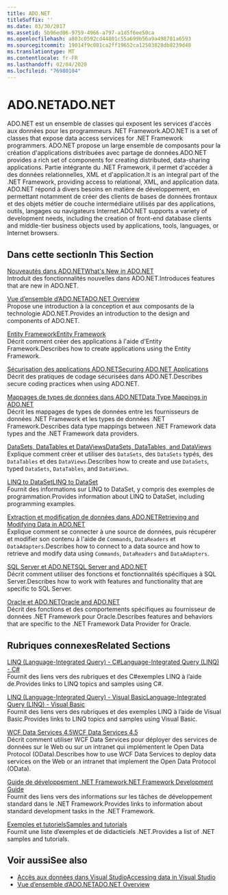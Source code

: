 ```yaml
---
title: ADO.NET
titleSuffix: ''
ms.date: 03/30/2017
ms.assetid: 5b96ed06-9759-4966-a797-a1d5f6ee50ca
ms.openlocfilehash: a803c0592cd44801c55a699b56a9a498781a6593
ms.sourcegitcommit: 19014f9c081ca2ff19652ca12503828db8239d48
ms.translationtype: MT
ms.contentlocale: fr-FR
ms.lasthandoff: 02/04/2020
ms.locfileid: "76980104"
---
```

# <a name="adonet"></a><span data-ttu-id="253cb-102">ADO.NET</span><span class="sxs-lookup"><span data-stu-id="253cb-102">ADO.NET</span></span>
<span data-ttu-id="253cb-103">ADO.NET est un ensemble de classes qui exposent les services d'accès aux données pour les programmeurs .NET Framework.</span><span class="sxs-lookup"><span data-stu-id="253cb-103">ADO.NET is a set of classes that expose data access services for .NET Framework programmers.</span></span> <span data-ttu-id="253cb-104">ADO.NET propose un large ensemble de composants pour la création d'applications distribuées avec partage de données.</span><span class="sxs-lookup"><span data-stu-id="253cb-104">ADO.NET provides a rich set of components for creating distributed, data-sharing applications.</span></span> <span data-ttu-id="253cb-105">Partie intégrante du .NET Framework, il permet d'accéder à des données relationnelles, XML et d'application.</span><span class="sxs-lookup"><span data-stu-id="253cb-105">It is an integral part of the .NET Framework, providing access to relational, XML, and application data.</span></span> <span data-ttu-id="253cb-106">ADO.NET répond à divers besoins en matière de développement, en permettant notamment de créer des clients de bases de données frontaux et des objets métier de couche intermédiaire utilisés par des applications, outils, langages ou navigateurs Internet.</span><span class="sxs-lookup"><span data-stu-id="253cb-106">ADO.NET supports a variety of development needs, including the creation of front-end database clients and middle-tier business objects used by applications, tools, languages, or Internet browsers.</span></span>  
  
## <a name="in-this-section"></a><span data-ttu-id="253cb-107">Dans cette section</span><span class="sxs-lookup"><span data-stu-id="253cb-107">In This Section</span></span>  
 [<span data-ttu-id="253cb-108">Nouveautés dans ADO.NET</span><span class="sxs-lookup"><span data-stu-id="253cb-108">What's New in ADO.NET</span></span>](whats-new.md)  
 <span data-ttu-id="253cb-109">Introduit des fonctionnalités nouvelles dans ADO.NET.</span><span class="sxs-lookup"><span data-stu-id="253cb-109">Introduces features that are new in ADO.NET.</span></span>  
  
 [<span data-ttu-id="253cb-110">Vue d’ensemble d’ADO.NET</span><span class="sxs-lookup"><span data-stu-id="253cb-110">ADO.NET Overview</span></span>](ado-net-overview.md)  
 <span data-ttu-id="253cb-111">Propose une introduction à la conception et aux composants de la technologie ADO.NET.</span><span class="sxs-lookup"><span data-stu-id="253cb-111">Provides an introduction to the design and components of ADO.NET.</span></span>  
  
 [<span data-ttu-id="253cb-112">Entity Framework</span><span class="sxs-lookup"><span data-stu-id="253cb-112">Entity Framework</span></span>](/ef/ef6/index)  
 <span data-ttu-id="253cb-113">Décrit comment créer des applications à l'aide d'Entity Framework.</span><span class="sxs-lookup"><span data-stu-id="253cb-113">Describes how to create applications using the Entity Framework.</span></span>  
  
 [<span data-ttu-id="253cb-114">Sécurisation des applications ADO.NET</span><span class="sxs-lookup"><span data-stu-id="253cb-114">Securing ADO.NET Applications</span></span>](securing-ado-net-applications.md)  
 <span data-ttu-id="253cb-115">Décrit des pratiques de codage sécurisées dans ADO.NET.</span><span class="sxs-lookup"><span data-stu-id="253cb-115">Describes secure coding practices when using ADO.NET.</span></span>  
  
 [<span data-ttu-id="253cb-116">Mappages de types de données dans ADO.NET</span><span class="sxs-lookup"><span data-stu-id="253cb-116">Data Type Mappings in ADO.NET</span></span>](data-type-mappings-in-ado-net.md)  
 <span data-ttu-id="253cb-117">Décrit les mappages de types de données entre les fournisseurs de données .NET Framework et les types de données .NET Framework.</span><span class="sxs-lookup"><span data-stu-id="253cb-117">Describes data type mappings between .NET Framework data types and the .NET Framework data providers.</span></span>  
  
 [<span data-ttu-id="253cb-118">DataSets, DataTables et DataViews</span><span class="sxs-lookup"><span data-stu-id="253cb-118">DataSets, DataTables, and DataViews</span></span>](./dataset-datatable-dataview/index.md)  
 <span data-ttu-id="253cb-119">Explique comment créer et utiliser des `DataSets`, des `DataSets` typés, des `DataTables` et des `DataViews`.</span><span class="sxs-lookup"><span data-stu-id="253cb-119">Describes how to create and use `DataSets`, typed `DataSets`, `DataTables`, and `DataViews`.</span></span>  
  
 [<span data-ttu-id="253cb-120">LINQ to DataSet</span><span class="sxs-lookup"><span data-stu-id="253cb-120">LINQ to DataSet</span></span>](linq-to-dataset.md)  
 <span data-ttu-id="253cb-121">Fournit des informations sur LINQ to DataSet, y compris des exemples de programmation.</span><span class="sxs-lookup"><span data-stu-id="253cb-121">Provides information about LINQ to DataSet, including programming examples.</span></span>  
  
 [<span data-ttu-id="253cb-122">Extraction et modification de données dans ADO.NET</span><span class="sxs-lookup"><span data-stu-id="253cb-122">Retrieving and Modifying Data in ADO.NET</span></span>](retrieving-and-modifying-data.md)  
 <span data-ttu-id="253cb-123">Explique comment se connecter à une source de données, puis récupérer et modifier son contenu à l'aide de `Commands`, `DataReaders` et `DataAdapters`.</span><span class="sxs-lookup"><span data-stu-id="253cb-123">Describes how to connect to a data source and how to retrieve and modify data using `Commands`, `DataReaders` and `DataAdapters`.</span></span>  
  
 [<span data-ttu-id="253cb-124">SQL Server et ADO.NET</span><span class="sxs-lookup"><span data-stu-id="253cb-124">SQL Server and ADO.NET</span></span>](./sql/index.md)  
 <span data-ttu-id="253cb-125">Décrit comment utiliser des fonctions et fonctionnalités spécifiques à SQL Server.</span><span class="sxs-lookup"><span data-stu-id="253cb-125">Describes how to work with features and functionality that are specific to SQL Server.</span></span>  
  
 [<span data-ttu-id="253cb-126">Oracle et ADO.NET</span><span class="sxs-lookup"><span data-stu-id="253cb-126">Oracle and ADO.NET</span></span>](oracle-and-adonet.md)  
 <span data-ttu-id="253cb-127">Décrit des fonctions et des comportements spécifiques au fournisseur de données .NET Framework pour Oracle.</span><span class="sxs-lookup"><span data-stu-id="253cb-127">Describes features and behaviors that are specific to the .NET Framework Data Provider for Oracle.</span></span>  
  
## <a name="related-sections"></a><span data-ttu-id="253cb-128">Rubriques connexes</span><span class="sxs-lookup"><span data-stu-id="253cb-128">Related Sections</span></span>  
 [<span data-ttu-id="253cb-129">LINQ (Language-Integrated Query) - C#</span><span class="sxs-lookup"><span data-stu-id="253cb-129">Language-Integrated Query (LINQ) - C#</span></span>](../../../csharp/programming-guide/concepts/linq/index.md)  
 <span data-ttu-id="253cb-130">Fournit des liens vers des rubriques et des C#exemples LINQ à l’aide de.</span><span class="sxs-lookup"><span data-stu-id="253cb-130">Provides links to LINQ topics and samples using C#.</span></span>  
  
 [<span data-ttu-id="253cb-131">LINQ (Language-Integrated Query) - Visual Basic</span><span class="sxs-lookup"><span data-stu-id="253cb-131">Language-Integrated Query (LINQ) - Visual Basic</span></span>](../../../visual-basic/programming-guide/concepts/linq/index.md)  
 <span data-ttu-id="253cb-132">Fournit des liens vers des rubriques et des exemples LINQ à l’aide de Visual Basic.</span><span class="sxs-lookup"><span data-stu-id="253cb-132">Provides links to LINQ topics and samples using Visual Basic.</span></span>  
  
 [<span data-ttu-id="253cb-133">WCF Data Services 4.5</span><span class="sxs-lookup"><span data-stu-id="253cb-133">WCF Data Services 4.5</span></span>](../wcf/index.md)  
 <span data-ttu-id="253cb-134">Décrit comment utiliser WCF Data Services pour déployer des services de données sur le Web ou sur un intranet qui implémentent le Open Data Protocol (OData).</span><span class="sxs-lookup"><span data-stu-id="253cb-134">Describes how to use WCF Data Services to deploy data services on the Web or an intranet that implement the Open Data Protocol (OData).</span></span>  
  
 [<span data-ttu-id="253cb-135">Guide de développement .NET Framework</span><span class="sxs-lookup"><span data-stu-id="253cb-135">.NET Framework Development Guide</span></span>](../../development-guide.md)  
 <span data-ttu-id="253cb-136">Fournit des liens vers des informations sur les tâches de développement standard dans le .NET Framework.</span><span class="sxs-lookup"><span data-stu-id="253cb-136">Provides links to information about standard development tasks in the .NET Framework.</span></span>  
  
 [<span data-ttu-id="253cb-137">Exemples et tutoriels</span><span class="sxs-lookup"><span data-stu-id="253cb-137">Samples and tutorials</span></span>](../../../samples-and-tutorials/index.md)  
 <span data-ttu-id="253cb-138">Fournit une liste d’exemples et de didacticiels .NET.</span><span class="sxs-lookup"><span data-stu-id="253cb-138">Provides a list of .NET samples and tutorials.</span></span>
  
## <a name="see-also"></a><span data-ttu-id="253cb-139">Voir aussi</span><span class="sxs-lookup"><span data-stu-id="253cb-139">See also</span></span>

- [<span data-ttu-id="253cb-140">Accès aux données dans Visual Studio</span><span class="sxs-lookup"><span data-stu-id="253cb-140">Accessing data in Visual Studio</span></span>](/visualstudio/data-tools/accessing-data-in-visual-studio)
- [<span data-ttu-id="253cb-141">Vue d’ensemble d’ADO.NET</span><span class="sxs-lookup"><span data-stu-id="253cb-141">ADO.NET Overview</span></span>](ado-net-overview.md)
